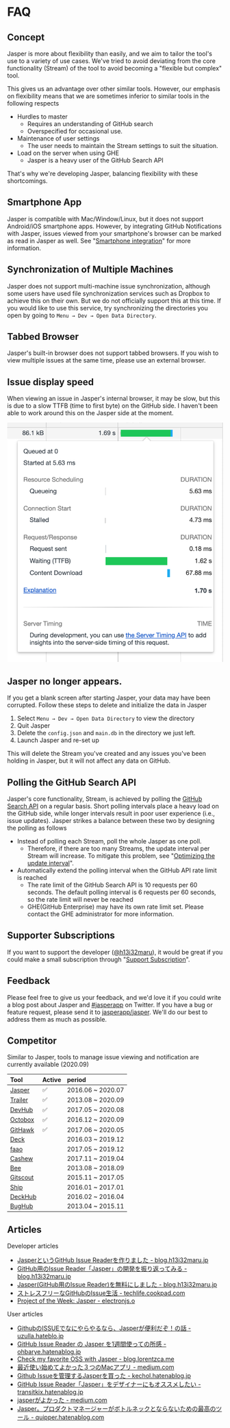 # FAQ

## Concept <a id="concept"></a>

Jasper is more about flexibility than easily, and we aim to tailor the tool's use to a variety of use cases. We've tried to avoid deviating from the core functionality \(Stream\) of the tool to avoid becoming a "flexible but complex" tool.

This gives us an advantage over other similar tools. However, our emphasis on flexibility means that we are sometimes inferior to similar tools in the following respects

* Hurdles to master
  * Requires an understanding of GitHub search
  * Overspecified for occasional use.
* Maintenance of user settings
  * The user needs to maintain the Stream settings to suit the situation.
* Load on the server when using GHE
  * Jasper is a heavy user of the GitHub Search API

That's why we're developing Jasper, balancing flexibility with these shortcomings.

## Smartphone App

Jasper is compatible with Mac/Window/Linux, but it does not support Android/iOS smartphone apps. However, by integrating GitHub Notifications with Jasper, issues viewed from your smartphone's browser can be marked as read in Jasper as well. See "[Smartphone integration](usecase/stream-advanced.md#mobile)" for more information.

## Synchronization of Multiple Machines

Jasper does not support multi-machine issue synchronization, although some users have used file synchronization services such as Dropbox to achieve this on their own. But we do not officially support this at this time. If you would like to use this service, try synchronizing the directories you open by going to `Menu → Dev → Open Data Directory`.

## Tabbed Browser <a id="tab-browser"></a>

Jasper's built-in browser does not support tabbed browsers. If you wish to view multiple issues at the same time, please use an external browser.

## Issue display speed

When viewing an issue in Jasper's internal browser, it may be slow, but this is due to a slow TTFB \(time to first byte\) on the GitHub side. I haven't been able to work around this on the Jasper side at the moment.

![](.gitbook/assets/17_ttfb.png)

## Jasper no longer appears.

 If you get a blank screen after starting Jasper, your data may have been corrupted. Follow these steps to delete and initialize the data in Jasper

1. Select `Menu → Dev → Open Data Directory` to view the directory
2. Quit Jasper
3. Delete the `config.json` and `main.db` in the directory we just left.
4. Launch Jasper and re-set up

This will delete the Stream you've created and any issues you've been holding in Jasper, but it will not affect any data on GitHub.

## Polling the GitHub Search API

Jasper's core functionality, Stream, is achieved by polling the [GitHub Search API](https://docs.github.com/en/free-pro-team@latest/rest/reference/search) on a regular basis. Short polling intervals place a heavy load on the GitHub side, while longer intervals result in poor user experience \(i.e., issue updates\). Jasper strikes a balance between these two by designing the polling as follows

* Instead of polling each Stream, poll the whole Jasper as one poll.
  * Therefore, if there are too many Streams, the update interval per Stream will increase. To mitigate this problem, see "[Optimizing the update interval](usecase/stream-advanced.md#optimizing-the-update-interval)".
* Automatically extend the polling interval when the GitHub API rate limit is reached
  * The rate limit of the GitHub Search API is 10 requests per 60 seconds. The default polling interval is 6 requests per 60 seconds, so the rate limit will never be reached
  * GHE\(GitHub Enterprise\) may have its own rate limit set. Please contact the GHE administrator for more information.

## Supporter Subscriptions

If you want to support the developer \([@h13i32maru](https://twitter.com/h13i32maru)\), it would be great if you could make a small subscription through "[Support Subscription](https://h13i32maru.jp/supporter/)".

## Feedback <a id="competitor"></a>

Please feel free to give us your feedback, and we'd love it if you could write a blog post about Jasper and [\#jasperapp](https://twitter.com/hashtag/jasperapp) on Twitter. If you have a bug or feature request, please send it to [jasperapp/jasper](https://github.com/jasperapp/jasper). We'll do our best to address them as much as possible.

## Competitor <a id="competitor"></a>

Similar to Jasper, tools to manage issue viewing and notification are currently available \(2020.09\)

| Tool | Active | period |
| :--- | :--- | :--- |
| [Jasper](https://jasperapp.io/)  | ✅ | 2016.06 ~ 2020.07 |
| [Trailer](http://ptsochantaris.github.io/trailer/) | ✅ | 2013.08 ~ 2020.09 |
| [DevHub](https://devhubapp.com/)  | ✅ | 2017.05 ~ 2020.08 |
| [Octobox](https://octobox.io/) | ✅ | 2016.12 ~ 2020.09 |
| [GitHawk](http://githawk.com/) | ✅ | 2017.06 ~ 2020.05 |
| [Deck](https://tilfin.github.io/deck/) |  | 2016.03 ~ 2019.12 |
| [faao](https://github.com/azu/faao) |  | 2017.05 ~ 2019.12 |
| [Cashew](https://github.com/bellebethcooper/cashew) |  | 2017.11 ~ 2019.04 |
| [Bee](http://www.neat.io/bee/github-issues-client.html) |  |  2013.08 ~ 2018.09 |
| [Gitscout](https://gitscout.com/) |  | 2015.11 ~ 2017.05 |
| [Ship](https://www.realartists.com/blog/ship-20.html) |  | 2016.01 ~ 2017.01 |
| [DeckHub](https://getdeckhub.com/) |  | 2016.02 ~ 2016.04 |
| [BugHub](http://www.bughubapp.com/) |  | 2013.04 ~ 2015.11 |

## Articles

Developer articles

* [JasperというGitHub Issue Readerを作りました -  blog.h13i32maru.jp](http://blog.h13i32maru.jp/entry/2016/06/08/090000)
* [GitHub用のIssue Reader「Jasper」の開発を振り返ってみる - blog.h13i32maru.jp](http://blog.h13i32maru.jp/entry/2016/12/11/184433)
* [Jasper\(GitHub用のIssue Reader\)を無料にしました - blog.h13i32maru.jp](https://blog.h13i32maru.jp/entry/2018/07/17/083215)
* [ストレスフリーなGitHubのIssue生活 - techlife.cookpad.com](http://techlife.cookpad.com/entry/2017/03/14/100000)
* [Project of the Week: Jasper - electronjs.o](https://www.electronjs.org/blog/jasper)

User articles

* [GithubのISSUEでなにやらやるなら、Jasperが便利だぞ！の話 - uzulla.hateblo.jp](http://uzulla.hateblo.jp/entry/2016/07/13/021425)
* [GitHub Issue Reader の Jasper を1週間使っての所感 - ohbarye.hatenablog.jp](http://ohbarye.hatenablog.jp/entry/2016/11/19/004719)
* [Check my favorite OSS with Jasper - blog.lorentzca.me](https://blog.lorentzca.me/check-my-favorite-oss-with-jasper/)
* [最近使い始めてよかった３つのMacアプリ - medium.com](https://medium.com/@y_koh/%E6%9C%80%E8%BF%91%E4%BD%BF%E3%81%84%E5%A7%8B%E3%82%81%E3%81%A6%E3%82%88%E3%81%8B%E3%81%A3%E3%81%9F%EF%BC%93%E3%81%A4%E3%81%AEmac%E3%82%A2%E3%83%97%E3%83%AA-2e39bc77c925#.j1hugdgm7)
* [Github Issueを管理するJasperを買った - kechol.hatenablog.jp](http://kechol.hatenablog.jp/entry/jasper-a-github-issue-tracker)
* [GitHub Issue Reader「Jasper」をデザイナーにもオススメしたい - transitkix.hatenablog.jp](http://transitkix.hatenablog.jp/entry/2017/08/10/231124)
* [jasperがよかった - medium.com](https://medium.com/@naomeme/jasper%E3%81%8C%E3%82%88%E3%81%8B%E3%81%A3%E3%81%9F-fb70ebd117c0)
* [Jasper。プロダクトマネージャーがボトルネックとならないための最高のツール - quipper.hatenablog.com](https://quipper.hatenablog.com/entry/2018/06/28/120000)

